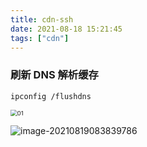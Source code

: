 ```yaml
---
title: cdn-ssh
date: 2021-08-18 15:21:45
tags: ["cdn"]
---
```


### 刷新 DNS 解析缓存

```
ipconfig /flushdns
```

<img src="https://cdn.jsdelivr.net/gh/zmf-6/cdn/img/01.png" alt="01" style="zoom:67%;" />

![image-20210819083839786](https://cdn.jsdelivr.net/gh/zmf-6/cdn-ssh/img/01.png)
